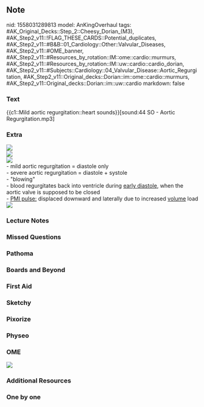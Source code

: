 ## Note
nid: 1558031289813
model: AnKingOverhaul
tags: #AK_Original_Decks::Step_2::Cheesy_Dorian_(M3), #AK_Step2_v11::!FLAG_THESE_CARDS::Potential_duplicates, #AK_Step2_v11::#B&B::01_Cardiology::Other::Valvular_Diseases, #AK_Step2_v11::#OME_banner, #AK_Step2_v11::#Resources_by_rotation::IM::ome::cardio::murmurs, #AK_Step2_v11::#Resources_by_rotation::IM::uw::cardio::cardio_dorian, #AK_Step2_v11::#Subjects::Cardiology::04_Valvular_Disease::Aortic_Regurgitation, #AK_Step2_v11::Original_decks::Dorian::im::ome::cardio::murmurs, #AK_Step2_v11::Original_decks::Dorian::im::uw::cardio
markdown: false

### Text
{{c1::Mild aortic regurgitation::heart sounds}}[sound:44 SO - Aortic Regurgitation.mp3]

### Extra
<div>
  <div>
    <div><img src="paste-3821923892985857.jpg"></div>
    <div><img src="paste-3822057036972033.jpg"></div>
    <div><img src="paste-3325975429382145.jpg"></div>
    <div>
      - mild aortic regurgitation = diastole only
    </div>
    <div>
      - severe aortic regurgitation = diastole + systole
    </div>
  </div>
  <div>
    - "blowing"
  </div>
  <div>
    - blood regurgitates back into ventricle during <u>early
    diastole</u>, when the aortic valve is supposed to be closed
  </div>
  <div>
    <div>
      - <u>PMI pulse:</u> displaced downward and laterally due to
      increased <u>volume</u> load
    </div>
  </div>
</div>
<div><img src="paste-2101029281726465.jpg"></div>

### Lecture Notes


### Missed Questions


### Pathoma


### Boards and Beyond


### First Aid


### Sketchy


### Pixorize


### Physeo


### OME
<div class="ome-widget">
  <a href="https://onlinemeded.org?ref=anki"><img src=
  "_OME_AnkiFlashcards_General_7.png"></a>
</div>

### Additional Resources


### One by one

